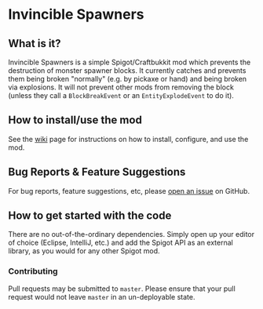 # Invincible Spawners

## What is it?
Invincible Spawners is a simple Spigot/Craftbukkit mod which prevents the destruction of monster spawner blocks. It currently catches and prevents them being broken "normally" (e.g. by pickaxe or hand) and being broken via explosions. It will not prevent other mods from removing the block (unless they call a `BlockBreakEvent` or an `EntityExplodeEvent` to do it).

## How to install/use the mod
See the [wiki](https://github.com/AnomalyTea/Invincible-Spawners/wiki) page for instructions on how to install, configure, and use the mod.

## Bug Reports & Feature Suggestions
For bug reports, feature suggestions, etc, please [open an issue](https://github.com/AnomalyTea/Invincible-Spawners/issues) on GitHub.

## How to get started with the code
There are no out-of-the-ordinary dependencies. Simply open up your editor of choice (Eclipse, IntelliJ, etc.) and add the Spigot API as an external library, as you would for any other Spigot mod.

### Contributing
Pull requests may be submitted to `master`. Please ensure that your pull request would not leave `master` in an un-deployable state.
